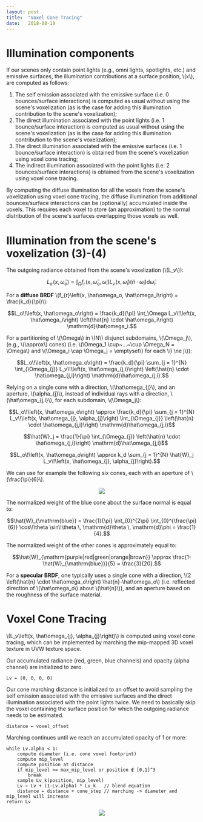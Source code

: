 ```yaml
---
layout: post
title:  "Voxel Cone Tracing"
date:   2018-08-19
---
```


# Illumination components

If our scenes only contain point lights (e.g., omni lights, spotlights, etc.) and emissive surfaces, the illumination contributions at a surface position, \\(x\\), are computed as follows:

 1. The self emission associated with the emissive surface (i.e. 0 bounces/surface interactions) is computed as usual without using the scene's voxelization (as is the case for adding this illumination contribution to the scene's voxelization);
 2. The direct illumination associated with the point lights (i.e. 1 bounce/surface interaction) is computed as usual without using the scene's voxelization (as is the case for adding this illumination contribution to the scene's voxelization);
 3. The direct illumination associated with the emissive surfaces (i.e. 1 bounce/surface interaction) is obtained from the scene's voxelization using voxel cone tracing;
 4. The indirect illumination associated with the point lights (i.e. 2 bounces/surface interactions) is obtained from the scene's voxelization using voxel cone tracing.

By computing the diffuse illumination for all the voxels from the scene's voxelization using voxel cone tracing, the diffuse illumination from additional bounces/surface interactions can be (optionally) accumulated inside the voxels. This requires each voxel to store (an approximation) to the normal distribution of the scene's surfaces overlapping those voxels as well.

# Illumination from the scene's voxelization (3)-(4)

The outgoing radiance obtained from the scene's voxelization (\\(L_v\\)):

$$L_o\!\left(x, \hat\omega_o\right) = \int_\Omega f_{r}\!\left(x, \hat\omega_o, \hat\omega_i\right) L_v\!\left(x, \hat\omega_i\right) \left(\hat{n} \cdot \hat\omega_i\right) \mathrm{d}\hat\omega_i.$$

For a **diffuse BRDF** \\(f_{r}\left(x, \hat\omega_o, \hat\omega_i\right) = \frac{k_d}{\pi}\\):

$$L_o\!\left(x, \hat\omega_o\right) = \frac{k_d}{\pi} \int_\Omega L_v\!\left(x, \hat\omega_i\right) \left(\hat{n} \cdot \hat\omega_i\right) \mathrm{d}\hat\omega_i.$$

For a partitioning of \\(\Omega\\) in \\(N\\) disjunct subdomains, \\(\Omega_j\\), (e.g., \\(\approx\\) cones) (i.e. \\(\Omega_1 \cup~...~\cup \Omega_N = \Omega\\) and \\(\Omega_i \cap \Omega_j = \emptyset\\) for each \\(i \ne j\\)):

$$L_o\!\left(x, \hat\omega_o\right) = \frac{k_d}{\pi} \sum_{j = 1}^{N} \int_{\Omega_{j}}  L_v\!\left(x, \hat\omega_{j,i}\right) \left(\hat{n} \cdot \hat\omega_{j,i}\right) \mathrm{d}\hat\omega_{j,i}.$$

Relying on a single cone with a direction, \\(\hat\omega_{j}\\), and an aperture, \\(\alpha_{j}\\), instead of individual rays with a direction, \\(\hat\omega_{j,i}\\), for each subdomain, \\(\Omega_j\\): 

$$L_o\!\left(x, \hat\omega_o\right) \approx \frac{k_d}{\pi} \sum_{j = 1}^{N} L_v\!\left(x, \hat\omega_{j}, \alpha_{j}\right) \int_{\Omega_{j}} \left(\hat{n} \cdot \hat\omega_{j,i}\right) \mathrm{d}\hat\omega_{j,i}$$

$$\hat{W}_j = \frac{1}{\pi} \int_{\Omega_{j}} \left(\hat{n} \cdot \hat\omega_{j,i}\right) \mathrm{d}\hat\omega_{j,i}$$

$$L_o\!\left(x, \hat\omega_o\right) \approx k_d \sum_{j = 1}^{N} \hat{W}_j L_v\!\left(x, \hat\omega_{j}, \alpha_{j}\right).$$

We can use for example the following six cones, each with an aperture of \\(\frac{\pi}{6}\\).

<p align="center"><img src="https://i.stack.imgur.com/TbALB.png"></p>

The normalized weight of the blue cone about the surface normal is equal to:

$$\hat{W}_{\mathrm{blue}} = \frac{1}{\pi} \int_{0}^{2\pi} \int_{0}^{\frac{\pi}{6}} \cos\!\theta \sin\!\theta \, \mathrm{d}\theta \, \mathrm{d}\phi = \frac{1}{4}.$$

The normalized weight of the other cones is approximately equal to:

$$\hat{W}_{\mathrm{purple|red|green|orange|brown}} \approx \frac{1-\hat{W}_{\mathrm{blue}}}{5} = \frac{3}{20}.$$

For a **specular BRDF**, one typically uses a single cone with a direction, \\(2 \left(\hat{n} \cdot \hat\omega_o\right) \hat{n}-\hat\omega_o\\) (i.e. reflected direction of \\(\hat\omega_o\\) about \\(\hat{n}\\)), and an aperture based on the roughness of the surface material.

# Voxel Cone Tracing

\\(L_v\left(x, \hat\omega_{j}, \alpha_{j}\right)\\) is computed using voxel cone tracing, which can be implemented by marching the mip-mapped 3D voxel texture in UVW texture space.

Our accumulated radiance (red, green, blue channels) and opacity (alpha channel) are initialized to zero. 

    Lv ← [0, 0, 0, 0]

Our cone marching distance is initialized to an offset to avoid sampling the self emission associated with the emissive surfaces and the direct illumination associated with the point lights twice. We need to basically skip the voxel containing the surface position for which the outgoing radiance needs to be estimated.

    distance ← voxel_offset

Marching continues until we reach an accumulated opacity of 1 or more:

    while Lv.alpha < 1:
    	compute diameter (i.e. cone voxel footprint)
    	compute mip_level
    	compute position at distance
    	if mip_level >= max_mip_level or position ∉ [0,1]^3
    	    break
    	sample Lv_k(position, mip_level)
    	Lv ← Lv + (1-Lv.alpha) * Lv_k   // blend equation
    	distance ← distance + cone_step // marching -> diameter and mip_level will increase
    return Lv

<p align="center"><img src="https://i.stack.imgur.com/dGx7V.png"></p>
